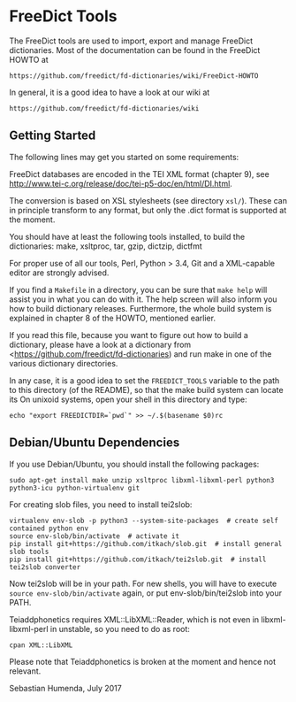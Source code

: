 FreeDict Tools
===============

The FreeDict tools are used to import, export and manage FreeDict dictionaries.
Most of the documentation can be found in the FreeDict HOWTO at

    https://github.com/freedict/fd-dictionaries/wiki/FreeDict-HOWTO

In general, it is a good idea to have a look at our wiki at
    
    https://github.com/freedict/fd-dictionaries/wiki

Getting Started
---------------

The following lines may get you started on some requirements:

FreeDict databases are encoded in the TEI XML format (chapter 9), see
<http://www.tei-c.org/release/doc/tei-p5-doc/en/html/DI.html>.

The conversion is based on XSL stylesheets (see directory `xsl/`). These can in
principle transform to any format, but only the .dict format is supported at the
moment.

You should have at least the following tools installed, to build the
dictionaries: make, xsltproc, tar, gzip, dictzip, dictfmt

For proper use of all our tools, Perl, Python > 3.4, Git and a XML-capable
editor are strongly advised.

If you find a `Makefile` in a directory, you can be sure that `make help` will
assist you in what you can do with it. The help screen will also inform you how
to build dictionary releases. Furthermore, the whole build system is explained
in chapter 8 of the HOWTO, mentioned earlier.

If you read this file, because you want to figure out how to build a dictionary,
please have a look at a dictionary from
<https://github.com/freedict/fd-dictionaries) and run make in one of the various
dictionary directories.

In any case, it is a good idea to set the `FREEDICT_TOOLS` variable to the path
to this directory (of the README), so that the make build system can locate its
On unixoid systems, open your shell in this directory and type:

    echo "export FREEDICTDIR=`pwd`" >> ~/.$(basename $0)rc


Debian/Ubuntu Dependencies
--------------------------

If you use Debian/Ubuntu, you should install the following packages:

    sudo apt-get install make unzip xsltproc libxml-libxml-perl python3 python3-icu python-virtualenv git

For creating slob files, you need to install tei2slob:

	virtualenv env-slob -p python3 --system-site-packages  # create self contained python env
	source env-slob/bin/activate  # activate it
	pip install git+https://github.com/itkach/slob.git  # install general slob tools
	pip install git+https://github.com/itkach/tei2slob.git  # install tei2slob converter

Now tei2slob will be in your path. For new shells, you will have to execute
`source env-slob/bin/activate` again, or put env-slob/bin/tei2slob into your
PATH.

Teiaddphonetics requires XML::LibXML::Reader, which is not even
in libxml-libxml-perl in unstable, so you need to do as root:

	cpan XML::LibXML

Please note that Teiaddphonetics is broken at the moment and hence not relevant.

Sebastian Humenda, July 2017

